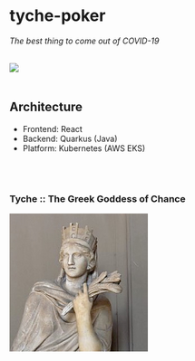 # tyche-poker
*The best thing to come out of COVID-19*

<br>

<img width="1200" src="https://user-images.githubusercontent.com/34093915/82811054-c7ea0e00-9e87-11ea-8015-c93f484b8e7e.png">

<br>
<br>

## Architecture
* Frontend: React
* Backend: Quarkus (Java)
* Platform: Kubernetes (AWS EKS)

<br>
<br>

### Tyche :: The Greek Goddess of Chance
<img src="./res/tyche-statue.jpeg">